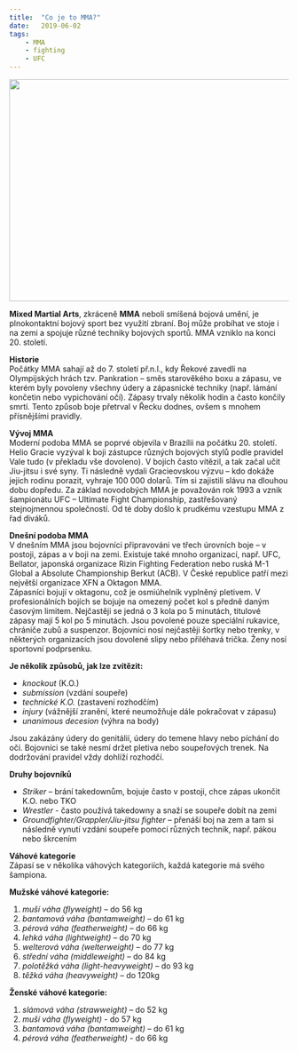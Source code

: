 ```yaml
---
title:  "Co je to MMA?"
date:   2019-06-02
tags: 
    - MMA
    - fighting
    - UFC
---
```

<img src="https://is.muni.cz/auth/www/489052/projekt/MMA.jpg" width="600" height="400">

**Mixed Martial Arts**, zkráceně **MMA** neboli smíšená bojová umění, je plnokontaktní bojový sport bez využití zbraní.  Boj může probíhat ve stoje i na zemi a spojuje různé techniky bojových sportů. MMA vzniklo na konci 20. století. <br>

**Historie** <br>
Počátky MMA sahají až do 7. století př.n.l., kdy Řekové zavedli na Olympijských hrách tzv. Pankration – směs starověkého boxu a zápasu, ve kterém byly povoleny všechny údery a zápasnické techniky (např. lámání končetin nebo vypichování očí). Zápasy trvaly několik hodin a často končily smrtí. Tento způsob boje přetrval v Řecku dodnes, ovšem s mnohem přísnějšími pravidly. <br>

**Vývoj MMA** <br>
Moderní podoba MMA se poprvé objevila v Brazílii na počátku 20. století. Helio Gracie vyzýval k boji zástupce různých bojových stylů podle pravidel Vale tudo (v překladu vše dovoleno). V bojích často vítězil, a tak začal učit Jiu-jitsu i své syny. Ti následně vydali Gracieovskou výzvu – kdo dokáže jejich rodinu porazit, vyhraje 100 000 dolarů. Tím si zajistili slávu na dlouhou dobu dopředu.
Za základ novodobých MMA je považován rok 1993 a vznik šampionátu UFC – Ultimate Fight Championship, zastřešovaný stejnojmennou společností. Od té doby došlo k prudkému vzestupu MMA z řad diváků. <br>

**Dnešní podoba MMA** <br>
V dnešním MMA jsou bojovníci připravováni ve třech úrovních boje – v postoji, zápas a v boji na zemi. Existuje také mnoho organizací, např. UFC, Bellator, japonská organizace Rizin Fighting Federation nebo ruská M-1 Global a Absolute Championship Berkut (ACB). V České republice patří mezi největší organizace XFN a Oktagon MMA. <br>
Zápasníci bojují v oktagonu, což je osmiúhelník vyplněný pletivem. V profesionálních bojích se bojuje na omezený počet kol s předně daným časovým limitem. Nejčastěji se jedná o 3 kola po 5 minutách, titulové zápasy mají 5 kol po 5 minutách. Jsou povolené pouze speciální rukavice, chrániče zubů a suspenzor. Bojovníci nosí nejčastěji šortky nebo trenky, v některých organizacích jsou dovolené slipy nebo přiléhavá trička. Ženy nosí sportovní podprsenku. <br>

**Je několik způsobů, jak lze zvítězit:** <br>
-	*knockout* (K.O.) <br>
-	*submission* (vzdání soupeře) <br>
-	*technické K.O.* (zastavení rozhodčím) <br>
-	*injury* (vážnější zranění, které neumožňuje dále pokračovat v zápasu) <br>
-	*unanimous decesion* (výhra na body) <br>

Jsou zakázány údery do genitálií, údery do temene hlavy nebo píchání do očí. Bojovníci se také nesmí držet pletiva nebo soupeřových trenek. Na dodržování pravidel vždy dohlíží rozhodčí. <br>

**Druhy bojovníků** <br>
- *Striker* – brání takedownům, bojuje často v postoji, chce zápas ukončit K.O. nebo TKO <br>
- *Wrestler* - často používá takedowny a snaží se soupeře dobít na zemi <br>
- *Groundfighter/Grappler/Jiu-jitsu fighter* – přenáší boj na zem a tam si následně vynutí vzdání soupeře pomocí různých technik, např. pákou nebo škrcením <br>

**Váhové kategorie** <br>
Zápasí se v několika váhových kategoriích, každá kategorie má svého šampiona. <br>

**Mužské váhové kategorie:** <br>
1.	*muší váha (flyweight)* – do 56 kg <br>
2.	*bantamová váha (bantamweight)* – do 61 kg <br>
3.	*pérová váha (featherweight)* – do 66 kg <br>
4.	*lehká váha (lightweight)* – do 70 kg <br>
5.	*welterová váha (welterweight)* – do 77 kg <br>
6.	*střední váha (middleweight)* – do 84 kg <br>
7.	*polotěžká váha (light-heavyweight)* – do 93 kg <br>
8.	*těžká váha (heavyweight)* – do 120kg <br>

**Ženské váhové kategorie:** <br>
1.	*slámová váha (strawweight)* – do 52 kg <br>
2.  *muší váha (flyweight)* - do 57 kg <br>
3.	*bantamová váha (bantamweight)* – do 61 kg <br>
4.	*pérová váha (featherweight)* - do 66 kg <br>

